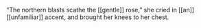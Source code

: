 “The northern blasts scathe the [[gentle]] rose,” she cried in [[an]] [[unfamiliar]] accent, and brought her knees to her chest.